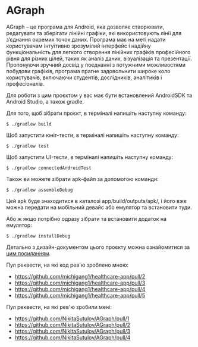 # AGraph
AGraph – це програма для Android, яка дозволяє створювати, редагувати та зберігати лінійні графіки, які використовують лінії для з’єднання окремих точок даних. Програма має на меті надати користувачам інтуїтивно зрозумілий інтерфейс і надійну функціональність для легкого створення лінійних графіків професійного рівня для різних цілей, таких як аналіз даних, візуалізація та презентації. Пропонуючи зручний досвід у поєднанні з потужними можливостями побудови графіків, програма прагне задовольнити широке коло користувачів, включаючи студентів, дослідників, аналітиків і професіоналів.

Для роботи з цим проєктом у вас має бути встановлений AndroidSDK та Android Studio, а також gradle.

Для того, щоб зібрати проєкт, в терміналі напишіть наступну команду:
```
$ ./gradlew build
```
Щоб запустити юніт-тести, в терміналі напишіть наступну команду:
```
$ ./gradlew test
```
Щоб запустити UI-тести, в терміналі напишіть наступну команду:
```
$ ./gradlew connectedAndroidTest
```
Також ви можете зібрати apk-файл за допомогою команди:
```
$ ./gradlew assembleDebug
```
Цей apk буде знаходитися в каталозі app/build/outputs/apk/, і його вже можна передати на мобільний девайс або емулятор та встановити туди.

Або ж якщо потрібно одразу зібрати та встановити додаток на емулятор:
```
$ ./gradlew installDebug
```
Детально з дизайн-документом цього проєкту можна ознайомитися за [цим посиланням](https://docs.google.com/document/d/169SeufuUD9Q-0isuVccKdIaLiOtNQs1sj64bZP-lbZc).

Пул реквести, на які код рев'ю зроблено мною:
- https://github.com/michigang1/healthcare-app/pull/2
- https://github.com/michigang1/healthcare-app/pull/3
- https://github.com/michigang1/healthcare-app/pull/4
- https://github.com/michigang1/healthcare-app/pull/5

Пул реквести, на які рев'ю зробили мені:
- https://github.com/NikitaSutulov/AGraph/pull/1
- https://github.com/NikitaSutulov/AGraph/pull/2
- https://github.com/NikitaSutulov/AGraph/pull/3
- https://github.com/NikitaSutulov/AGraph/pull/4
